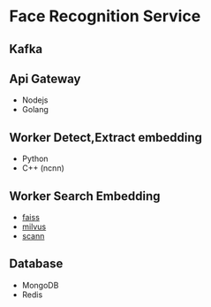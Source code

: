 # Face Recognition Service
## Kafka
## Api Gateway
  - Nodejs
  - Golang
## Worker Detect,Extract embedding
  - Python
  - C++ (ncnn)
## Worker Search Embedding
  - [faiss](https://github.com/facebookresearch/faiss)
  - [milvus](https://github.com/milvus-io/milvus)
  - [scann](https://github.com/google-research/google-research/tree/master/scann)
## Database 
  - MongoDB
  - Redis
